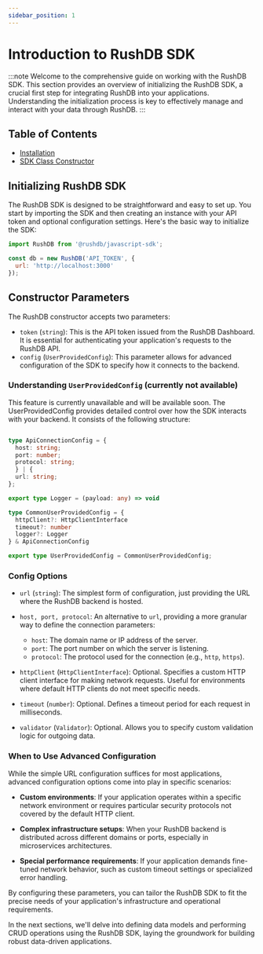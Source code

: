 ```yaml
---
sidebar_position: 1
---
```

# Introduction to RushDB SDK
:::note
Welcome to the comprehensive guide on working with the RushDB SDK. This section provides an overview of initializing the RushDB SDK, a crucial first step for integrating RushDB into your applications. Understanding the initialization process is key to effectively manage and interact with your data through RushDB.
:::

## Table of Contents

- [Installation](#initializing-rushdb-sdk)
- [SDK Class Constructor](#constructor-parameters)

## Initializing RushDB SDK

The RushDB SDK is designed to be straightforward and easy to set up. You start by importing the SDK and then creating an instance with your API token and optional configuration settings. Here's the basic way to initialize the SDK:

```javascript
import RushDB from '@rushdb/javascript-sdk';

const db = new RushDB('API_TOKEN', {
  url: 'http://localhost:3000'
});
```

## Constructor Parameters
The RushDB constructor accepts two parameters:

- `token` (`string`): This is the API token issued from the RushDB Dashboard. It is essential for authenticating your application's requests to the RushDB API.
- `config` (`UserProvidedConfig`): This parameter allows for advanced configuration of the SDK to specify how it connects to the backend.

### Understanding `UserProvidedConfig` (currently not available)
This feature is currently unavailable and will be available soon. The UserProvidedConfig provides detailed control over how the SDK interacts with your backend. It consists of the following structure:

```typescript

type ApiConnectionConfig = {
  host: string;
  port: number;
  protocol: string;
  } | {
  url: string;
};

export type Logger = (payload: any) => void

type CommonUserProvidedConfig = {
  httpClient?: HttpClientInterface
  timeout?: number
  logger?: Logger
} & ApiConnectionConfig

export type UserProvidedConfig = CommonUserProvidedConfig;
```

### Config Options

- `url` (`string`): The simplest form of configuration, just providing the URL where the RushDB backend is hosted.

- `host, port, protocol`: An alternative to `url`, providing a more granular way to define the connection parameters:
    - `host`: The domain name or IP address of the server.
    - `port`: The port number on which the server is listening.
    - `protocol`: The protocol used for the connection (e.g., `http`, `https`).

- `httpClient` (`HttpClientInterface`): Optional. Specifies a custom HTTP client interface for making network requests. Useful for environments where default HTTP clients do not meet specific needs.

- `timeout` (`number`): Optional. Defines a timeout period for each request in milliseconds.

- `validator` (`Validator`): Optional. Allows you to specify custom validation logic for outgoing data.

### When to Use Advanced Configuration

While the simple URL configuration suffices for most applications, advanced configuration options come into play in specific scenarios:

- **Custom environments**: If your application operates within a specific network environment or requires particular security protocols not covered by the default HTTP client.

- **Complex infrastructure setups**: When your RushDB backend is distributed across different domains or ports, especially in microservices architectures.

- **Special performance requirements**: If your application demands fine-tuned network behavior, such as custom timeout settings or specialized error handling.

By configuring these parameters, you can tailor the RushDB SDK to fit the precise needs of your application's infrastructure and operational requirements.

In the next sections, we'll delve into defining data models and performing CRUD operations using the RushDB SDK, laying the groundwork for building robust data-driven applications.
